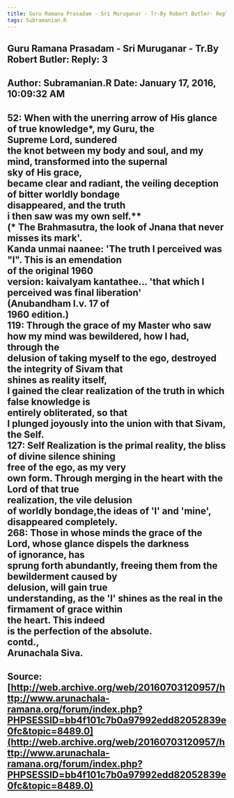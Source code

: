 ```yaml
--- 
title: Guru Ramana Prasadam - Sri Muruganar - Tr-By Robert Butler- Reply- 3   
tags: Subramanian.R  
---  
```

##  Guru Ramana Prasadam - Sri Muruganar - Tr.By Robert Butler: Reply: 3  
Author: Subramanian.R       Date: January 17, 2016, 10:09:32 AM  
---  
52: When with the unerring arrow of His glance of true knowledge*, my Guru, the  
Supreme Lord, sundered   
the knot between my body and soul, and my mind, transformed into the supernal  
sky of His grace,   
became clear and radiant, the veiling deception of bitter worldly bondage  
disappeared, and the truth   
i then saw was my own self.**   
(* The Brahmasutra, the look of Jnana that never misses its mark'.   
Kanda unmai naanee: 'The truth I perceived was "I". This is an emendation  
of the original 1960   
version: kaivalyam kantathee... 'that which I perceived was final liberation'  
(Anubandham I.v. 17 of   
1960 edition.)   
119: Through the grace of my Master who saw how my mind was bewildered, how I had,  
through the   
delusion of taking myself to the ego, destroyed the integrity of Sivam that  
shines as reality itself,   
I gained the clear realization of the truth in which false knowledge is  
entirely obliterated, so that   
I plunged joyously into the union with that Sivam, the Self.   
127: Self Realization is the primal reality, the bliss of divine silence shining  
free of the ego, as my very   
own form. Through merging in the heart with the Lord of that true  
realization, the vile delusion   
of worldly bondage,the ideas of 'I' and 'mine', disappeared completely.   
268: Those in whose minds the grace of the Lord, whose glance dispels the darkness  
of ignorance, has   
sprung forth abundantly, freeing them from the bewilderment caused by  
delusion, will gain true   
understanding, as the 'I' shines as the real in the firmament of grace within  
the heart. This indeed   
is the perfection of the absolute.   
contd.,   
Arunachala Siva.
 ---  
Source:[http://web.archive.org/web/20160703120957/http://www.arunachala-ramana.org/forum/index.php?PHPSESSID=bb4f101c7b0a97992edd82052839e0fc&topic=8489.0](http://web.archive.org/web/20160703120957/http://www.arunachala-ramana.org/forum/index.php?PHPSESSID=bb4f101c7b0a97992edd82052839e0fc&topic=8489.0)   
---  


